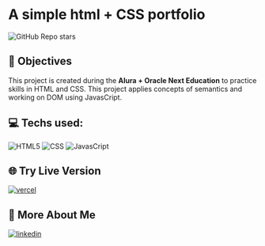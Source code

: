# A simple html + CSS portfolio

<img alt="GitHub Repo stars" src="https://img.shields.io/github/stars/renanvcb/nlw-expert-notes?style=for-the-badge">

## 📄 Objectives

This project is created during the **Alura + Oracle Next Education** to practice skills in HTML and CSS. This project applies concepts of semantics and working on DOM using JavasCript.

## 💻 Techs used:

![HTML5](https://img.shields.io/badge/HTML5-E34F26?style=for-the-badge&logo=html5&logoColor=white)
![CSS](https://img.shields.io/badge/CSS3-1572B6?style=for-the-badge&logo=css3&logoColor=white)
![JavasCript](https://img.shields.io/badge/JavaScript-323330?style=for-the-badge&logo=javascript&logoColor=F7DF1E)

## 🌐 Try Live Version

[![vercel](https://img.shields.io/badge/Vercel-000000?style=for-the-badge&logo=vercel&logoColor=white)](https://jogo-do-numero-secreto-seven-sable.vercel.app/)

## 🔗 More About Me

[![linkedin](https://img.shields.io/badge/linkedin-0A66C2?style=for-the-badge&logo=linkedin&logoColor=white)](https://linkedin.com/in/renanvcb)

